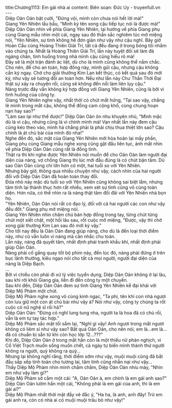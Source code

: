 title:Chương1113: Em gái nhà ai
content:
Biên soạn: Đức Uy - truyenfull.vn<br>---<br>Diệp Oản Oản bật cười, "Đừng vội, mình còn chưa nói hết lời mà!"<br>Giang Yên Nhiên lầu bầu, "Mình ký tên xong cậu tiếp tục nói là được mà!"<br>Diệp Oản Oản nhìn về phía Giang Yên Nhiên, lại hướng về phía Giang phụ cùng Giang mẫu nhìn một cái, ngay sau đó thần sắc nghiêm túc mở miệng nói, "Yên Nhiên, sự tình không hề đơn giản như vậy như cậu nghĩ. Bây giờ Hoàn Cầu cùng Hoàng Thiên Giải Trí, tất cả đều đang ở trong bóng tối nhằm vào chúng ta. Nhất là Hoàng Thiên Giải Trí, lần này tuyệt đối sẽ làm đá ngáng chân, tình huống trong nhà mình cậu cũng hiểu rõ mà!<br>Đây sẽ là một trận đánh ác liệt, dù cho là mình cũng không thể nắm chắc. Cho nên, để cho an toàn, hợp đồng này, mình gửi cậu, nhưng cậu không cần ký ngay. Chờ cho giải thưởng Kim Lan kết thúc, có kết quả sau đó mới ký, như vậy sẽ tương đối an toàn hơn. Nếu như lần này Chư Thần Thời Đại thật sự xảy ra chuyện rồi, cũng sẽ không đến nỗi làm liên lụy cậu."<br>Nàng trước đây vẫn không ký hợp đồng với Giang Yên Nhiên, cũng là bởi vì tình huống của công ty.<br>Giang Yên Nhiên nghe vậy, nhất thời có chút mất hứng, "Tại sao vậy, chẳng lẽ mình trong mắt cậu, không thể đồng cam cộng khổ, cùng chung hoạn nạn hay sao?"<br>"Làm sao lại như thế được!" Diệp Oản Oản ôn nhu khuyên nhủ, "Mình mặc dù là vì cậu, nhưng cũng là vì chính mình mà! Vạn nhất lần này đem cậu cũng kéo theo vào, mình há chẳng phải là phải chịu thua thiệt lớn sao? Cậu chính là át chủ bài của mình đó nha!"<br>Nghe đến đó, sắc mặt của Giang Yên Nhiên mới hòa hoãn lại mấy phần, Giang phụ cùng Giang mẫu nghe xong cũng gật đầu liên tục, ánh mắt nhìn về phía Diệp Oản Oản cũng rất là đồng tình.<br>Thật ra thì khi nghe được Yên Nhiên nói muốn để cho Oản Oản làm người đại diện của nàng, vợ chồng Giang thị lúc mới đầu đúng là có chút bận tâm. Dù sao Oản Oản cũng chỉ lớn hơn có một, hai tuổi so với Yên Nhiên.<br>Nhưng bây giờ, thông qua nhiều chuyện như vậy, cách nhìn của hai người đối với Diệp Oản Oản đã hoàn toàn thay đổi.<br>Đứa nhỏ này mặc dù tuổi so với Yên Nhiên cũng không sai biệt lắm, nhưng tâm tính lại thành thục hơn rất nhiều, xem xét sự tình cũng vô cùng toàn diện. Hơn nữa, có thể nhìn ra là nàng thật tâm đối đãi với Yên Nhiên nhà bọn họ.<br>"Yên Nhiên, Oản Oản nói rất có đạo lý, đối với cả hai người các con như vậy đều đốt." Giang phụ mở miệng nói.<br>Giang Yên Nhiên nhìn chăm chú bản hợp đồng trong tay, từng chút từng chút một siết chặt, một hồi lâu sau, rốt cuộc mở miệng, "Được, vậy thì chờ xong giải thưởng Kim Lan sau đó mới ký vậy."<br>Cho tới nay đều là Oản Oản đang giúp nàng, cho dù là đến loại thời điểm này, như cũ vẫn luôn vì nàng mà cân nhắc chu toàn.<br>Lần này, nàng đã quyết tâm, nhất định phải tranh khẩu khí, nhất định phải giúp Oản Oản.<br>Nàng phải cố gắng quay tốt bộ phim này, đến lúc đó, nàng phải đứng ở trên bục lãnh thưởng, kiêu ngạo nói cho tất cả mọi người, người đại diện của nàng là Diệp Bạch.<br>...<br>Bởi vì chiều còn phải đi xử lý việc tuyển dụng, Diệp Oản Oản không ở lại lâu, sau khi rời khỏi Giang gia, liền đi đến công ty một chuyến.<br>Sau khi đến, Diệp Oản Oản đem sự tình Giang Yên Nhiên kể đại khái với Diệp Mộ Phàm một chút.<br>Diệp Mộ Phàm nghe xong vô cùng kinh ngạc, "Ta phi, tên khỉ con nhà ngươi còn lưu giữ một con át chủ bài như vậy à? Nói như vậy, công ty chúng ta rốt cuộc có nữ nghệ sĩ rồi hả?"<br>Diệp Oản Oản: "Đừng có nghĩ lung tung nha, người ta là hoa đã có chủ rồi, vẫn là em tự tay tác hợp."<br>Diệp Mộ Phàm sắc mặt tối sầm lại, "Nghĩ gì vậy! Anh ngươi trong mắt ngươi không có liêm sỉ như vậy sao? Bất quá Oản Oản, cho nên nói, em là…em là…đã có chuẩn bị sẵn từ khi còn học lớp 12…???"<br>Khi đó, Diệp Oản Oản ở trong mắt hắn còn là một thiếu nữ phản nghịch, vì Cố Việt Trạch muốn sống muốn chết, cả ngày tự biến mình thành thứ người không ra người, quỷ không ra quỷ…<br>Nhưng lại không nghĩ rằng, thời điểm sớm như vậy, muội muội cũng đã bắt đầu sắp xếp tính toán cho tương lai, tâm tính cũng nhẫn nại như vậy...<br>Thấy Diệp Mộ Phàm nhìn mình chằm chằm, Diệp Oản Oản nhíu mày, "Nhìn em như vậy làm gì?"<br>Diệp Mộ Phàm sờ cằm một cái: "A, Oản Oản à, em chính là em gái anh sao?"<br>Diệp Oản Oản lườm hắn một cái, "Không phải là em gái của anh, thì là em gái ai?"<br>Diệp Mộ Phàm nhất thời mặt đầy vẻ đắc ý, "Ha ha, là anh, anh đây! Trừ em gái anh ra, còn có nhà ai có muội muội trâu bò như vậy!"